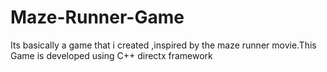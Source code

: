 # Maze-Runner-Game
Its basically a game  that i created ,inspired by the maze runner movie.This Game is developed using C++ directx framework
